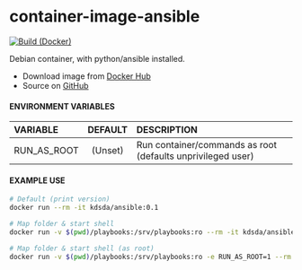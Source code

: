 # container-image-ansible
[![Build (Docker)](https://github.com/Kreditorforeningens-Driftssentral-DA/container-image-ansible/actions/workflows/docker-build.yml/badge.svg)](https://github.com/Kreditorforeningens-Driftssentral-DA/container-image-ansible/actions/workflows/docker-build.yml)

Debian container, with python/ansible installed.

- Download image from [Docker Hub](https://hub.docker.com/r/kdsda/ansible)
- Source on [GitHub](https://github.com/Kreditorforeningens-Driftssentral-DA/container-image-ansible)


#### ENVIRONMENT VARIABLES

| VARIABLE | DEFAULT | DESCRIPTION |
| :-- | :-: | :-- |
| RUN_AS_ROOT | (Unset)  | Run container/commands as root (defaults unprivileged user) |


#### EXAMPLE USE

```bash
# Default (print version)
docker run --rm -it kdsda/ansible:0.1

# Map folder & start shell
docker run -v $(pwd)/playbooks:/srv/playbooks:ro --rm -it kdsda/ansible:0.1 bash

# Map folder & start shell (as root)
docker run -v $(pwd)/playbooks:/srv/playbooks:ro -e RUN_AS_ROOT=1 --rm -it kdsda/ansible:0.1 bash

```
